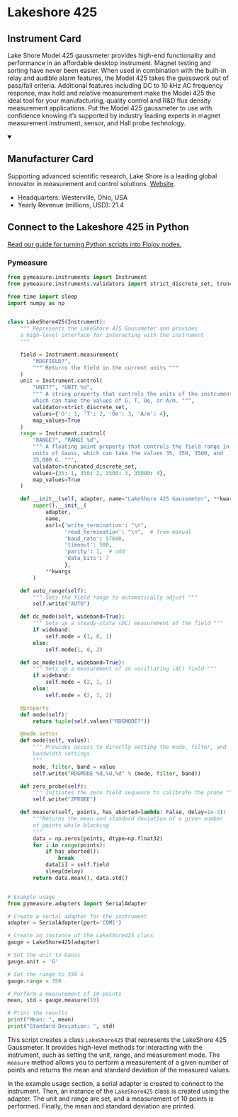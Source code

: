 
# Lakeshore 425

## Instrument Card

Lake Shore Model 425 gaussmeter provides high-end functionality and performance in an affordable desktop instrument. Magnet testing and sorting have never been easier. When used in combination with the built-in relay and audible alarm features, the Model 425 takes the guesswork out of pass/fail criteria. Additional features including DC to 10 kHz AC frequency response, max hold and relative measurement make the Model 425 the ideal tool for your manufacturing, quality control and R&D flux density measurement applications. Put the Model 425 gaussmeter to use with confidence knowing it’s supported by industry leading experts in magnet measurement instrument, sensor, and Hall probe technology.

<details open>
<summary><h2>Manufacturer Card</h2></summary>
Supporting advanced scientific research, Lake Shore is a leading global innovator in measurement and control solutions. <a href=https://www.lakeshore.com/home>Website</a>.
<br>
<ul>
  <li>Headquarters: Westerville, Ohio, USA</li>
  <li>Yearly Revenue (millions, USD): 21.4</li>
</ul>
</details>

## Connect to the Lakeshore 425 in Python

[Read our guide for turning Python scripts into Flojoy nodes.](https://docs.flojoy.ai/custom-nodes/creating-custom-node/)


### Pymeasure


```python
from pymeasure.instruments import Instrument
from pymeasure.instruments.validators import strict_discrete_set, truncated_discrete_set

from time import sleep
import numpy as np


class LakeShore425(Instrument):
    """ Represents the LakeShore 425 Gaussmeter and provides
    a high-level interface for interacting with the instrument
    """

    field = Instrument.measurement(
        "RDGFIELD?",
        """ Returns the field in the current units """
    )
    unit = Instrument.control(
        "UNIT?", "UNIT %d",
        """ A string property that controls the units of the instrument,
        which can take the values of G, T, Oe, or A/m. """,
        validator=strict_discrete_set,
        values={'G': 1, 'T': 2, 'Oe': 3, 'A/m': 4},
        map_values=True
    )
    range = Instrument.control(
        "RANGE?", "RANGE %d",
        """ A floating point property that controls the field range in
        units of Gauss, which can take the values 35, 350, 3500, and
        35,000 G. """,
        validator=truncated_discrete_set,
        values={35: 1, 350: 2, 3500: 3, 35000: 4},
        map_values=True
    )

    def __init__(self, adapter, name="LakeShore 425 Gaussmeter", **kwargs):
        super().__init__(
            adapter,
            name,
            asrl={'write_termination': "\n",
                  'read_termination': "\n",  # from manual
                  'baud_rate': 57600,
                  'timeout': 500,
                  'parity': 1,  # odd
                  'data_bits': 7
                  },
            **kwargs
        )

    def auto_range(self):
        """ Sets the field range to automatically adjust """
        self.write("AUTO")

    def dc_mode(self, wideband=True):
        """ Sets up a steady-state (DC) measurement of the field """
        if wideband:
            self.mode = (1, 0, 1)
        else:
            self.mode(1, 0, 2)

    def ac_mode(self, wideband=True):
        """ Sets up a measurement of an oscillating (AC) field """
        if wideband:
            self.mode = (2, 1, 1)
        else:
            self.mode = (2, 1, 2)

    @property
    def mode(self):
        return tuple(self.values("RDGMODE?"))

    @mode.setter
    def mode(self, value):
        """ Provides access to directly setting the mode, filter, and
        bandwidth settings
        """
        mode, filter, band = value
        self.write("RDGMODE %d,%d,%d" % (mode, filter, band))

    def zero_probe(self):
        """ Initiates the zero field sequence to calibrate the probe """
        self.write("ZPROBE")

    def measure(self, points, has_aborted=lambda: False, delay=1e-3):
        """Returns the mean and standard deviation of a given number
        of points while blocking
        """
        data = np.zeros(points, dtype=np.float32)
        for i in range(points):
            if has_aborted():
                break
            data[i] = self.field
            sleep(delay)
        return data.mean(), data.std()


# Example usage
from pymeasure.adapters import SerialAdapter

# Create a serial adapter for the instrument
adapter = SerialAdapter(port='COM1')

# Create an instance of the LakeShore425 class
gauge = LakeShore425(adapter)

# Set the unit to Gauss
gauge.unit = 'G'

# Set the range to 350 G
gauge.range = 350

# Perform a measurement of 10 points
mean, std = gauge.measure(10)

# Print the results
print("Mean: ", mean)
print("Standard Deviation: ", std)
```

This script creates a class `LakeShore425` that represents the LakeShore 425 Gaussmeter. It provides high-level methods for interacting with the instrument, such as setting the unit, range, and measurement mode. The `measure` method allows you to perform a measurement of a given number of points and returns the mean and standard deviation of the measured values.

In the example usage section, a serial adapter is created to connect to the instrument. Then, an instance of the `LakeShore425` class is created using the adapter. The unit and range are set, and a measurement of 10 points is performed. Finally, the mean and standard deviation are printed.

